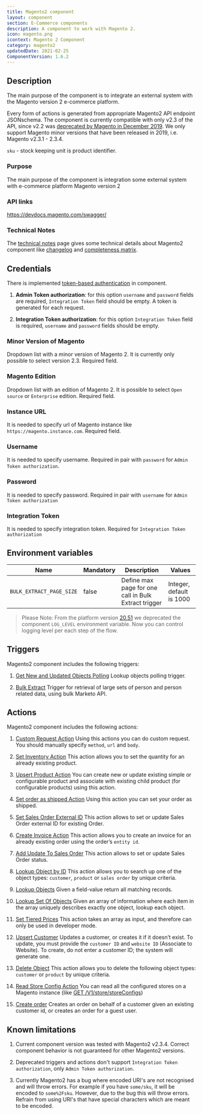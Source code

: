 ```yaml
---
title: Magento2 component
layout: component
section: E-Commerce components
description: A component to work with Magento 2.
icon: magento.png
icontext: Magento 2 Component
category: magento2
updatedDate: 2021-02-25
ComponentVersion: 1.6.2
---
```


## Description

The main purpose of the component is to integrate an external system with the Magento version 2 e-commerce platform.

Every form of actions is generated from appropriate Magento2 API endpoint JSONschema. The component is currently compatible with only v2.3 of the API, since v2.2 was [deprecated by Magento in December 2019](https://magento.com/sites/default/files/magento-software-lifecycle-policy.pdf?_ga=2.223327577.313663481.1582195591-1899578326.1570182293). We only support Magento minor versions that have been released in 2019, i.e. Magento v2.3.1 - 2.3.4.

`sku` - stock keeping unit is product identifier.

### Purpose

The main purpose of the component is integration some external system with e-commerce platform Magento version 2

### API links

https://devdocs.magento.com/swagger/

### Technical Notes

The [technical notes](technical-notes) page gives some technical details about Magento2 component like [changelog](/components/magento2/technical-notes#changelog) and [completeness matrix](/components/magento2/technical-notes#completeness-matrix).

## Credentials

There is implemented [token-based authentication](https://devdocs.magento.com/guides/v2.0/get-started/authentication/gs-authentication-token.html) in component.

1. **Admin Token authorization**: for this option `username` and `password` fields are required, `Integration Token` field should be empty.
A token is generated for each request.

2. **Integration Token authorization**: for this option `Integration Token` field is required, `username` and `password` fields should be empty.

### Minor Version of Magento

Dropdown list with a minor version of Magento 2. It is currently only possible to select version 2.3. Required field.

### Magento Edition

Dropdown list with an edition of Magento 2. It is possible to select `Open source` or `Enterprise` edition. Required field.

### Instance URL

It is needed to specify url of Magento instance like `https://magento.instance.com`. Required field.

### Username

It is needed to specify username. Required in pair with `password` for `Admin Token authorization`.

### Password

It is needed to specify password. Required in pair with `username` for `Admin Token authorization`

### Integration Token

It is needed to specify integration token. Required for `Integration Token authorization`

## Environment variables

| Name|Mandatory|Description|Values|
|----|---------|-----------|------|
| `BULK_EXTRACT_PAGE_SIZE`| false | Define max page for one call in Bulk Extract trigger | Integer, default is 1000 |

> Please Note: From the platform version [20.51](/releases/2020-12-17) we deprecated the
> component `LOG_LEVEL` environment variable. Now you can control logging level per each step of the flow.

## Triggers

Magento2 component includes the following triggers:

  1. [Get New and Updated Objects Polling](/components/magento2/triggers#get-new-and-updated-objects-polling)
  Lookup objects polling trigger.

  2. [Bulk Extract](/components/magento2/triggers#bulk-extract)
  Trigger for retrieval of large sets of person and person related data, using bulk Marketo API.

## Actions

Magento2 component includes the following actions:

  1. [Custom Request Action](/components/magento2/actions#custom-request-action)
Using this actions you can do custom request. You should manually specify `method`, `url` and `body`.

  2. [Set Inventory Action](/components/magento2/actions#set-inventory-action)
This action allows you to set the quantity for an already existing product.

  3. [Upsert Product Action](/components/magento2/actions#upsert-product-action)
You can create new or update existing simple or configurable product and associate with existing child product (for configurable products) using this action.

  4. [Set order as shipped Action](/components/magento2/actions#set-order-as-shipped-action)
Using this action you can set your order as shipped.

  5. [Set Sales Order External ID](/components/magento2/actions#set-sales-order-external-id)
This action allows to set or update Sales Order external ID for existing Order.

  6. [Create Invoice Action](/components/magento2/actions#create-invoice-action)
This action allows you to create an invoice for an already existing order using the order’s `entity id`.

  7. [Add Update To Sales Order](/components/magento2/actions#add-update-to-sales-order)
This action allows to set or update Sales Order status.

  8. [Lookup Object by ID](/components/magento2/actions#lookup-object-by-id)
This action allows you to search up one of the object types: `customer`, `product` or `sales order` by unique criteria.

  9. [Lookup Objects](/components/magento2/actions#lookup-objects)
  Given a field-value return all matching records.

  10. [Lookup Set Of Objects](/components/magento2/actions#lookup-set-of-objects)
  Given an array of information where each item in the array uniquely describes exactly one object, lookup each object.

  11. [Set Tiered Prices](/components/magento2/actions#set-tiered-prices)
This action takes an array as input, and therefore can only be used in developer mode.

  12. [Upsert Customer](/components/magento2/actions#upsert-customer)
Updates a customer, or creates it if it doesn’t exist. To update, you must provide the `customer ID` and `website ID` (Associate to Website). To create, do not enter a customer ID; the system will generate one.

  13. [Delete Object](/components/magento2/actions#delete-object)
This action allows you to delete the following object types: `customer` or `product` by unique criteria.

  14. [Read Store Config Action](/components/magento2/actions#read-store-config-action)
You can read all the configured stores on a Magento instance (like [GET /V1/store/storeConfigs](https://devdocs.magento.com/swagger/#/storeStoreConfigManagerV1/storeStoreConfigManagerV1GetStoreConfigsGet))

  15. [Create order](/components/magento2/actions#create-order)
Creates an order on behalf of a customer given an existing customer id, or creates an order for a guest user.

## Known limitations

1. Current component version was tested with Magento2 v2.3.4. Correct component behavior is not guaranteed for other Magento2 versions.

2. Deprecated triggers and actions don't support `Integration Token authorization`, only `Admin Token authorization`.

3. Currently Magento2 has a bug where encoded URI's are not recognised and will throw errors. For example if you have `some/sku`, it
will be encoded to `some%2Fsku`. However, due to the bug this will throw errors. Refrain from using URI's that have special characters which
are meant to be encoded.
